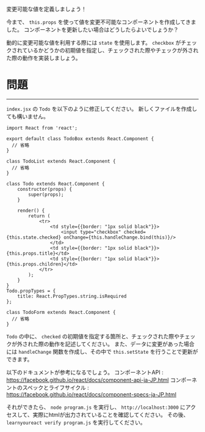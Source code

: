変更可能な値を定義しましょう！

今まで、 `this.props` を使って値を変更不可能なコンポーネントを作成してきました。
コンポーネントを更新したい場合はどうしたらよいでしょうか？

動的に変更可能な値を利用する際には `state` を使用します。
`checkbox` がチェックされているかどうかの初期値を指定し、チェックされた際やチェックが外された際の動作を実装しましょう。

# 問題
---

`index.jsx` の `Todo` を以下のように修正してください。
新しくファイルを作成しても構いません。


```
import React from 'react';

export default class TodoBox extends React.Component {
  // 省略
}

class TodoList extends React.Component {
  // 省略
}

class Todo extends React.Component {
    constructor(props) {
        super(props);
    }

    render() {
        return (
            <tr>
                <td style={{border: "1px solid black"}}>
                    <input type="checkbox" checked={this.state.checked} onChange={this.handleChange.bind(this)}/>
                </td>
                <td style={{border: "1px solid black"}}>{this.props.title}</td>
                <td style={{border: "1px solid black"}}>{this.props.children}</td>
            </tr>
        );
    }
}
Todo.propTypes = {
    title: React.PropTypes.string.isRequired
};

class TodoForm extends React.Component {
  // 省略
}
```

`Todo` の中に、 `checked` の初期値を指定する箇所と、チェックされた際やチェックが外された際の動作を記述してください。
また、データに変更があった場合には `handleChange` 関数を作成し、その中で `this.setState` を行うことで更新ができます。

以下のドキュメントが参考になるでしょう。
コンポーネントAPI : https://facebook.github.io/react/docs/component-api-ja-JP.html
コンポーネントのスペックとライフサイクル : https://facebook.github.io/react/docs/component-specs-ja-JP.html

それができたら、 `node program.js` を実行し、 `http://localhost:3000` にアクセスして、実際にhtmlが出力されていることを確認してください。
その後、 `learnyoureact verify program.js` を実行してください。
